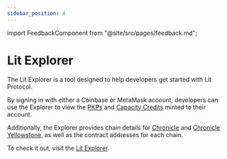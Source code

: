 ```yaml
---
sidebar_position: 4
---
```


import FeedbackComponent from "@site/src/pages/feedback.md";

# Lit Explorer

The Lit Explorer is a tool designed to help developers get started with Lit Protocol.

By signing in with either a Coinbase or MetaMask account, developers can use the Explorer to view the [PKPs](../user-wallets/pkps/overview) and [Capacity Credits](../sdk/capacity-credits) minted to their account.

Additionally, the Explorer provides chain details for [Chronicle](../connecting-to-a-lit-network/lit-blockchains/chronicle) and [Chronicle Yellowstone](../connecting-to-a-lit-network/lit-blockchains/chronicle-yellowstone), as well as the contract addresses for each chain.

To check it out, visit the [Lit Explorer](https://explorer.litprotocol.com/).
<FeedbackComponent/>
